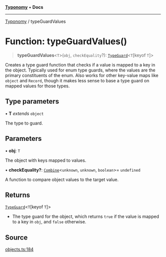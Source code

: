 [**Typonomy**](../README.md) • **Docs**

***

[Typonomy](../globals.md) / typeGuardValues

# Function: typeGuardValues()

> **typeGuardValues**\<`T`\>(`obj`, `checkEquality`?): [`TypeGuard`](../type-aliases/TypeGuard.md)\<`T`\[keyof `T`\]\>

Creates a type guard function that checks if a value is mapped to a key in the object.
Typically used for enum type guards, where the values are the primary constituents of the enum.
Also works for other key-value maps like `object` and `Record`,
though it makes less sense to base a type guard on mapped values for those types.

## Type parameters

• **T** *extends* `object`

The type to guard.

## Parameters

• **obj**: `T`

The object with keys mapped to values.

• **checkEquality?**: [`Combine`](../type-aliases/Combine.md)\<`unknown`, `unknown`, `boolean`\>= `undefined`

A function to compare object values to the target value.

## Returns

[`TypeGuard`](../type-aliases/TypeGuard.md)\<`T`\[keyof `T`\]\>

- The type guard for the object,
 which returns `true` if the value is mapped to a key in `obj`, and `false` otherwise.

## Source

[objects.ts:184](https://github.com/softcraft-development/typonomy/blob/dfbcc96600b9b9b8c6faf47f3caef423e4f1568c/src/objects.ts#L184)
